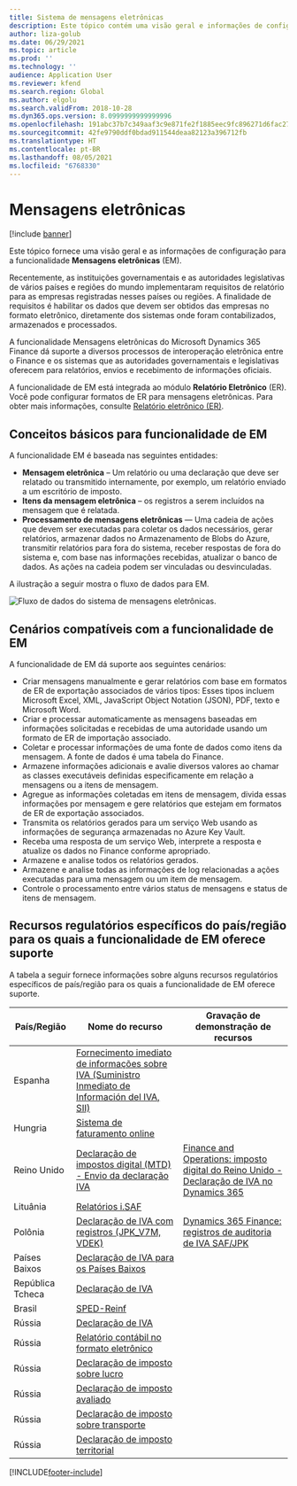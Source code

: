 ```yaml
---
title: Sistema de mensagens eletrônicas
description: Este tópico contém uma visão geral e informações de configuração de mensagens eletrônicas no Microsoft Dynamics 365 Finance.
author: liza-golub
ms.date: 06/29/2021
ms.topic: article
ms.prod: ''
ms.technology: ''
audience: Application User
ms.reviewer: kfend
ms.search.region: Global
ms.author: elgolu
ms.search.validFrom: 2018-10-28
ms.dyn365.ops.version: 8.0999999999999996
ms.openlocfilehash: 191abc37b7c349aaf3c9e871fe2f1885eec9fc896271d6fac27e5caa0b0fe3b0
ms.sourcegitcommit: 42fe9790ddf0bdad911544deaa82123a396712fb
ms.translationtype: HT
ms.contentlocale: pt-BR
ms.lasthandoff: 08/05/2021
ms.locfileid: "6768330"
---
```

# <a name="electronic-messaging"></a>Mensagens eletrônicas

[!include [banner](../includes/banner.md)]

Este tópico fornece uma visão geral e as informações de configuração para a funcionalidade **Mensagens eletrônicas** (EM).

Recentemente, as instituições governamentais e as autoridades legislativas de vários países e regiões do mundo implementaram requisitos de relatório para as empresas registradas nesses países ou regiões. A finalidade de requisitos é habilitar os dados que devem ser obtidos das empresas no formato eletrônico, diretamente dos sistemas onde foram contabilizados, armazenados e processados.

A funcionalidade Mensagens eletrônicas do Microsoft Dynamics 365 Finance dá suporte a diversos processos de interoperação eletrônica entre o Finance e os sistemas que as autoridades governamentais e legislativas oferecem para relatórios, envios e recebimento de informações oficiais.

A funcionalidade de EM está integrada ao módulo **Relatório Eletrônico** (ER). Você pode configurar formatos de ER para mensagens eletrônicas. Para obter mais informações, consulte [Relatório eletrônico (ER)](/dynamics365/unified-operations/dev-itpro/analytics/general-electronic-reporting).

## <a name="basic-concepts-for-em-functionality"></a>Conceitos básicos para funcionalidade de EM

A funcionalidade EM é baseada nas seguintes entidades:

- **Mensagem eletrônica** – Um relatório ou uma declaração que deve ser relatado ou transmitido internamente, por exemplo, um relatório enviado a um escritório de imposto.
- **Itens da mensagem eletrônica** – os registros a serem incluídos na mensagem que é relatada.
- **Processamento de mensagens eletrônicas** — Uma cadeia de ações que devem ser executadas para coletar os dados necessários, gerar relatórios, armazenar dados no Armazenamento de Blobs do Azure, transmitir relatórios para fora do sistema, receber respostas de fora do sistema e, com base nas informações recebidas, atualizar o banco de dados. As ações na cadeia podem ser vinculadas ou desvinculadas.

A ilustração a seguir mostra o fluxo de dados para EM.

![Fluxo de dados do sistema de mensagens eletrônicas.](media/electronic-messaging-data-flow.png)

## <a name="scenarios-supported-by-the-em-functionality"></a>Cenários compatíveis com a funcionalidade de EM

A funcionalidade de EM dá suporte aos seguintes cenários:

- Criar mensagens manualmente e gerar relatórios com base em formatos de ER de exportação associados de vários tipos: Esses tipos incluem Microsoft Excel, XML, JavaScript Object Notation (JSON), PDF, texto e Microsoft Word.
- Criar e processar automaticamente as mensagens baseadas em informações solicitadas e recebidas de uma autoridade usando um formato de ER de importação associado.
- Coletar e processar informações de uma fonte de dados como itens da mensagem. A fonte de dados é uma tabela do Finance.
- Armazene informações adicionais e avalie diversos valores ao chamar as classes executáveis definidas especificamente em relação a mensagens ou a itens de mensagem.
- Agregue as informações coletadas em itens de mensagem, divida essas informações por mensagem e gere relatórios que estejam em formatos de ER de exportação associados.
- Transmita os relatórios gerados para um serviço Web usando as informações de segurança armazenadas no Azure Key Vault.
- Receba uma resposta de um serviço Web, interprete a resposta e atualize os dados no Finance conforme apropriado.
- Armazene e analise todos os relatórios gerados.
- Armazene e analise todas as informações de log relacionadas a ações executadas para uma mensagem ou um item de mensagem.
- Controle o processamento entre vários status de mensagens e status de itens de mensagem.

## <a name="country-specific-regulatory-features-supported-by-the-em-functionality"></a>Recursos regulatórios específicos do país/região para os quais a funcionalidade de EM oferece suporte

A tabela a seguir fornece informações sobre alguns recursos regulatórios específicos de país/região para os quais a funcionalidade de EM oferece suporte.

| País/Região     | Nome do recurso | Gravação de demonstração de recursos |
|-------------|--------------|------------------------|
| Espanha       | [Fornecimento imediato de informações sobre IVA (Suministro Inmediato de Información del IVA, SII)](../localizations/emea-esp-sii.md) | |
| Hungria     | [Sistema de faturamento online](../localizations/emea-hun-online-invoicing.md) | |
| Reino Unido | [Declaração de impostos digital (MTD) - Envio da declaração IVA](../localizations/emea-gbr-mtd-vat-integration.md) | [Finance and Operations: imposto digital do Reino Unido - Declaração de IVA no Dynamics 365](https://community.dynamics.com/365/b/techtalks/posts/finance-and-operations-uk-digital-tax-vat-declaration-in-dynamics-365) |
| Lituânia   | [Relatórios i.SAF](../localizations/emea-ltu-isaf.md) | |
| Polônia      | [Declaração de IVA com registros (JPK_V7M, VDEK)](../localizations/emea-pol-vdek.md) | [Dynamics 365 Finance: registros de auditoria de IVA SAF/JPK](https://community.dynamics.com/365/b/techtalks/posts/dynamics-365-finance-saf-jpk-vat-audit-registers-june-4-2020) |
| Países Baixos | [Declaração de IVA para os Países Baixos](../localizations/emea-nl-vat-declaration-netherlands.md) | |
| República Tcheca | [Declaração de IVA](../localizations/emea-cze-vat-declaration-tax-declaration-model.md) | |
| Brasil      | [SPED-Reinf](../localizations/latam-bra-sped-reinf-overview.md) | |
| Rússia      | [Declaração de IVA](../localizations/rus-vat-declaration.md) | |
| Rússia      | [Relatório contábil no formato eletrônico](../localizations/rus-accounting-reporting.md) | |
| Rússia      | [Declaração de imposto sobre lucro](../localizations/rus-profit-tax-declaration.md) | |
| Rússia      | [Declaração de imposto avaliado](../localizations/rus-assessed-tax-declaration.md) | |
| Rússia      | [Declaração de imposto sobre transporte](../localizations/rus-transport-tax-declaration.md) | |
| Rússia      | [Declaração de imposto territorial](../localizations/rus-land-tax-declaration.md) | |


[!INCLUDE[footer-include](../../includes/footer-banner.md)]

